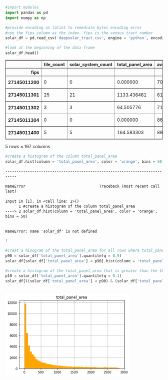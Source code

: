 ```python
#import modules
import pandas as pd
import numpy as np
```


```python
#provide encoding as latin1 to remediate bytes encoding error
#use the fips column as the index. fips is the census tract number
solar_df = pd.read_csv('deepsolar_tract.csv', engine = 'python', encoding = 'latin1', index_col = 'fips')
```


```python
#look at the beginning of the data frame
solar_df.head()
```




<div>
<style scoped>
    .dataframe tbody tr th:only-of-type {
        vertical-align: middle;
    }

    .dataframe tbody tr th {
        vertical-align: top;
    }

    .dataframe thead th {
        text-align: right;
    }
</style>
<table border="1" class="dataframe">
  <thead>
    <tr style="text-align: right;">
      <th></th>
      <th>tile_count</th>
      <th>solar_system_count</th>
      <th>total_panel_area</th>
      <th>average_household_income</th>
      <th>county</th>
      <th>education_bachelor</th>
      <th>education_college</th>
      <th>education_doctoral</th>
      <th>education_high_school_graduate</th>
      <th>education_less_than_high_school</th>
      <th>...</th>
      <th>incentive_count_nonresidential</th>
      <th>incentive_residential_state_level</th>
      <th>incentive_nonresidential_state_level</th>
      <th>net_metering</th>
      <th>feedin_tariff</th>
      <th>cooperate_tax</th>
      <th>property_tax</th>
      <th>sales_tax</th>
      <th>rebate</th>
      <th>avg_electricity_retail_rate</th>
    </tr>
    <tr>
      <th>fips</th>
      <th></th>
      <th></th>
      <th></th>
      <th></th>
      <th></th>
      <th></th>
      <th></th>
      <th></th>
      <th></th>
      <th></th>
      <th></th>
      <th></th>
      <th></th>
      <th></th>
      <th></th>
      <th></th>
      <th></th>
      <th></th>
      <th></th>
      <th></th>
      <th></th>
    </tr>
  </thead>
  <tbody>
    <tr>
      <th>27145011200</th>
      <td>0</td>
      <td>0</td>
      <td>0.000000</td>
      <td>70352.78987</td>
      <td>Stearns County</td>
      <td>569</td>
      <td>1690</td>
      <td>13</td>
      <td>1757</td>
      <td>336</td>
      <td>...</td>
      <td>39</td>
      <td>11</td>
      <td>13</td>
      <td>34</td>
      <td>0</td>
      <td>0</td>
      <td>25</td>
      <td>12</td>
      <td>0</td>
      <td>9.46</td>
    </tr>
    <tr>
      <th>27145011301</th>
      <td>25</td>
      <td>21</td>
      <td>1133.436461</td>
      <td>61727.08520</td>
      <td>Stearns County</td>
      <td>674</td>
      <td>1434</td>
      <td>108</td>
      <td>767</td>
      <td>222</td>
      <td>...</td>
      <td>39</td>
      <td>11</td>
      <td>13</td>
      <td>34</td>
      <td>0</td>
      <td>0</td>
      <td>25</td>
      <td>12</td>
      <td>0</td>
      <td>9.46</td>
    </tr>
    <tr>
      <th>27145011302</th>
      <td>3</td>
      <td>3</td>
      <td>64.505776</td>
      <td>71496.88658</td>
      <td>Stearns County</td>
      <td>854</td>
      <td>1459</td>
      <td>31</td>
      <td>1541</td>
      <td>289</td>
      <td>...</td>
      <td>39</td>
      <td>11</td>
      <td>13</td>
      <td>34</td>
      <td>0</td>
      <td>0</td>
      <td>25</td>
      <td>12</td>
      <td>0</td>
      <td>9.46</td>
    </tr>
    <tr>
      <th>27145011304</th>
      <td>0</td>
      <td>0</td>
      <td>0.000000</td>
      <td>86840.15275</td>
      <td>Stearns County</td>
      <td>640</td>
      <td>1116</td>
      <td>68</td>
      <td>1095</td>
      <td>231</td>
      <td>...</td>
      <td>39</td>
      <td>11</td>
      <td>13</td>
      <td>34</td>
      <td>0</td>
      <td>0</td>
      <td>25</td>
      <td>12</td>
      <td>0</td>
      <td>9.46</td>
    </tr>
    <tr>
      <th>27145011400</th>
      <td>5</td>
      <td>5</td>
      <td>164.583303</td>
      <td>89135.31560</td>
      <td>Stearns County</td>
      <td>654</td>
      <td>1314</td>
      <td>15</td>
      <td>982</td>
      <td>163</td>
      <td>...</td>
      <td>39</td>
      <td>11</td>
      <td>13</td>
      <td>34</td>
      <td>0</td>
      <td>0</td>
      <td>25</td>
      <td>12</td>
      <td>0</td>
      <td>9.46</td>
    </tr>
  </tbody>
</table>
<p>5 rows × 167 columns</p>
</div>




```python
#create a histogram of the column total_panel_area
solar_df.hist(column = 'total_panel_area', color = 'orange', bins = 50)
```


    ---------------------------------------------------------------------------

    NameError                                 Traceback (most recent call last)

    Input In [1], in <cell line: 2>()
          1 #create a histogram of the column total_panel_area
    ----> 2 solar_df.hist(column = 'total_panel_area', color = 'orange', bins = 50)
    

    NameError: name 'solar_df' is not defined



```python
!
```


```python
#creat a hisogram of the total_panel_area for all rows where total_panel_area < 90th percentile of total_panel_area
p90 = solar_df['total_panel_area'].quantile(q = 0.9)
solar_df[solar_df['total_panel_area'] < p90].hist(column = 'total_panel_area', color = 'orange', bins = 50)
```


```python
#create a histogram of the total_panel_area that is greater than the 10th percentile and less than the 90th percentile
p10 = solar_df['total_panel_area'].quantile(q = 0.1)
solar_df[((solar_df['total_panel_area'] < p90) & (solar_df['total_panel_area'] > p10))].hist(column = 'total_panel_area',\
                                                                                              color = 'orange', bins = 50)
```

![Image 3](https://github.com/akl21/solar_uptake_analysis/blob/main/solar_adoption_analysis_5_1.png)

